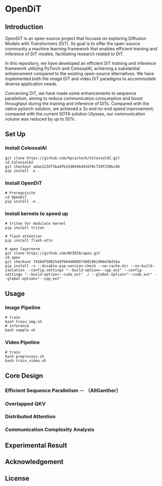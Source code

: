 # OpenDiT

## Introduction
OpenDiT is an open-source project that focuses on exploring Diffusion Models with Transformers (DiT). Its goal is to offer the open-source community a machine learning framework that enables efficient training and inference of DiT models, facilitating research related to DiT.

In this repository, we have developed an efficient DiT training and inference framework utilizing PyTorch and ColossalAI, achieving a substantial enhancement compared to the existing open-source alternatives. We have implemented both the image DiT and video DiT paradigms to accommodate diverse application needs.

Concerning DiT, we have made some enhancements to sequence parallelism, aiming to reduce communication consumption and boost throughput during the training and inference of DiTs. Compared with the native pytorch solution, we achieved a 3x end-to-end speed improvement; compared with the current SOTA solution Ulysses, our communication volume was reduced by up to 50%.

## Set Up
### Install ColossalAI
```
git clone https://github.com/hpcaitech/ColossalAI.git
cd ColossalAI
git checkout adae123df3badfb15d044bd416f0cf29f250bc86
pip install -e .
```
### Install OpenDiT
```
# Prerequisite
cd OpenDiT
pip install -e .
```
### Install kernels to speed up
```
# triton for modulate kernel
pip install triton

# flash attention
pip install flash-attn

# apex layernorm
git clone https://github.com/NVIDIA/apex.git
cd apex
git checkout 741bdf50825a97664db08574981962d66436d16a
pip install -v --disable-pip-version-check --no-cache-dir --no-build-isolation --config-settings "--build-option=--cpp_ext" --config-settings "--build-option=--cuda_ext" ./ --global-option="--cuda_ext" --global-option="--cpp_ext"
```

## Usage
### Image Pipeline
```
# train
bash train_img.sh
# inference
bash sample.sh
```
### Video Pipeline
```
# train
bash preprocess.sh
bash train_video.sh
```

## Core Design
### Efficient Sequence Parallelism -- （AllGanther）

### Overlapped QKV

### Distributed Attention

### Communication Complexity Analysis

## Experimental Result

## Acknowledgement

## License


